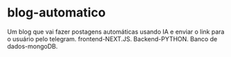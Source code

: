 # blog-automatico
Um blog que vai fazer  postagens automáticas usando IA e enviar o link para o usuário pelo telegram. 
frontend-NEXT.JS. 
Backend-PYTHON.
Banco de dados-mongoDB.
